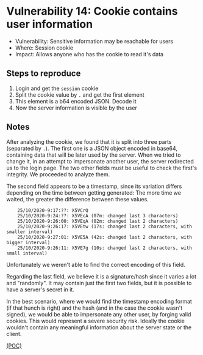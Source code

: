 # Vulnerability 14: Cookie contains user information

- Vulnerability: Sensitive information may be reachable for users
- Where: Session cookie
- Impact: Allows anyone who has the cookie to read it's data

## Steps to reproduce

1. Login and get the `session` cookie
2. Split the cookie value by `.` and get the first element
3. This element is a b64 encoded JSON. Decode it
4. Now the server information is visible by the user

## Notes

After analyzing the cookie, we found that it is split into three parts (separated by `.`).
The first one is a JSON object encoded in base64, containing data that will be later used by the server. When we tried to change it, in an attempt to impersonate another user, the server redirected us to the login page. The two other fields must be useful to check the first's integrity. We proceeded to analyze them.

The second field appears to be a timestamp, since its variation differs depending on the time between getting generated: The more time we waited, the greater the difference between these values. 

```
    25/10/2020-9:17:??: X5VCrQ
    25/10/2020-9:24:??: X5VEcA (07m: changed last 3 characters)
    25/10/2020-9:26:00: X5VEqA (02m: changed last 2 characters)
    25/10/2020-9:26:17: X5VEtw (17s: changed last 2 characters, with smaller interval)
    25/10/2020-9:27:01: X5VE5A (42s: changed last 2 characters, with bigger interval)
    25/10/2020-9:26:11: X5VE7g (10s: changed last 2 characters, with small interval)
```

Unfortunately we weren't able to find the correct encoding of this field.

Regarding the last field, we believe it is a signature/hash since it varies a lot and "randomly". It may contain just the first two fields, but it is possible to have a server's secret in it.

In the best scenario, where we would find the timestamp encoding format (if that hunch is right) and the hash (and in the case the cookie wasn't signed), we would be able to impersonate any other user, by forging valid cookies. This would represent a severe security risk.
Ideally the cookie wouldn't contain any meaningful information about the server state or the client.

[(POC)](cookie_1.py)
